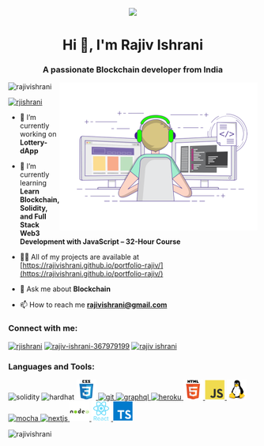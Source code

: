 <p align="center">
  <img src="https://www.edureka.co/blog/wp-content/uploads/2018/01/Blockchain-Blockchain-Technology-Edureka.gif" />
</p>
<h1 align="center">Hi 👋, I'm Rajiv Ishrani</h1>
<h3 align="center">A passionate Blockchain developer from India</h3>

<img align="right" alt="coding" width="400" src="https://raw.githubusercontent.com/devSouvik/devSouvik/master/gif3.gif"> 

<p align="left"> <img src="https://komarev.com/ghpvc/?username=rajivishrani&label=Profile%20views&color=0e75b6&style=flat" alt="rajivishrani" /> </p>

<p align="left"> <a href="https://twitter.com/rjishrani" target="blank"><img src="https://img.shields.io/twitter/follow/rjishrani?logo=twitter&style=for-the-badge" alt="rjishrani" /></a> </p>

- 🔭 I’m currently working on **Lottery-dApp**

- 🌱 I’m currently learning **Learn Blockchain, Solidity, and Full Stack Web3 Development with JavaScript – 32-Hour Course**

- 👨‍💻 All of my projects are available at [https://rajivishrani.github.io/portfolio-rajiv/](https://rajivishrani.github.io/portfolio-rajiv/)

- 💬 Ask me about **Blockchain**

- 📫 How to reach me **rajivishrani@gmail.com**

<h3 align="left">Connect with me:</h3>
<p align="left">
<a href="https://twitter.com/rjishrani" target="blank"><img align="center" src="https://raw.githubusercontent.com/rahuldkjain/github-profile-readme-generator/master/src/images/icons/Social/twitter.svg" alt="rjishrani" height="30" width="40" /></a>
<a href="https://linkedin.com/in/rajiv-ishrani-367979199" target="blank"><img align="center" src="https://raw.githubusercontent.com/rahuldkjain/github-profile-readme-generator/master/src/images/icons/Social/linked-in-alt.svg" alt="rajiv-ishrani-367979199" height="30" width="40" /></a>
<a href="https://stackoverflow.com/users/20071215/rajiv-ishrani" target="blank"><img align="center" src="https://raw.githubusercontent.com/rahuldkjain/github-profile-readme-generator/master/src/images/icons/Social/stack-overflow.svg" alt="rajiv ishrani" height="30" width="40" /></a>
</p>

<h3 align="left">Languages and Tools:</h3>
<p align="left"> <a> <img src="https://docs.soliditylang.org/en/v0.8.15/_images/logo.svg" alt="solidity" width="40" height="40"/> </a> <a> <img src="https://seeklogo.com/images/H/hardhat-logo-888739EBB4-seeklogo.com.png" alt="hardhat" width="40" height="40"/> </a> <a href="https://www.w3schools.com/css/" target="_blank" rel="noreferrer"> <img src="https://raw.githubusercontent.com/devicons/devicon/master/icons/css3/css3-original-wordmark.svg" alt="css3" width="40" height="40"/> </a> <a href="https://git-scm.com/" target="_blank" rel="noreferrer"> <img src="https://www.vectorlogo.zone/logos/git-scm/git-scm-icon.svg" alt="git" width="40" height="40"/> </a> <a href="https://graphql.org" target="_blank" rel="noreferrer"> <img src="https://www.vectorlogo.zone/logos/graphql/graphql-icon.svg" alt="graphql" width="40" height="40"/> </a> <a href="https://heroku.com" target="_blank" rel="noreferrer"> <img src="https://www.vectorlogo.zone/logos/heroku/heroku-icon.svg" alt="heroku" width="40" height="40"/> </a> <a href="https://www.w3.org/html/" target="_blank" rel="noreferrer"> <img src="https://raw.githubusercontent.com/devicons/devicon/master/icons/html5/html5-original-wordmark.svg" alt="html5" width="40" height="40"/> </a> <a href="https://developer.mozilla.org/en-US/docs/Web/JavaScript" target="_blank" rel="noreferrer"> <img src="https://raw.githubusercontent.com/devicons/devicon/master/icons/javascript/javascript-original.svg" alt="javascript" width="40" height="40"/> </a> <a href="https://www.linux.org/" target="_blank" rel="noreferrer"> <img src="https://raw.githubusercontent.com/devicons/devicon/master/icons/linux/linux-original.svg" alt="linux" width="40" height="40"/> </a> <a href="https://mochajs.org" target="_blank" rel="noreferrer"> <img src="https://www.vectorlogo.zone/logos/mochajs/mochajs-icon.svg" alt="mocha" width="40" height="40"/> </a> <a href="https://nextjs.org/" target="_blank" rel="noreferrer"> <img src="https://res.cloudinary.com/practicaldev/image/fetch/s--8sx8IYNE--/c_limit%2Cf_auto%2Cfl_progressive%2Cq_auto%2Cw_880/https://i2.wp.com/blogreact.com/wp-content/uploads/2020/10/1_htbUdWgFQ3a94PMEvBr_hQ.png%3Fresize%3D750%252C428%26ssl%3D1" alt="nextjs" width="40" height="40"/> </a> <a href="https://nodejs.org" target="_blank" rel="noreferrer"> <img src="https://raw.githubusercontent.com/devicons/devicon/master/icons/nodejs/nodejs-original-wordmark.svg" alt="nodejs" width="40" height="40"/> </a> <a href="https://reactjs.org/" target="_blank" rel="noreferrer"> <img src="https://raw.githubusercontent.com/devicons/devicon/master/icons/react/react-original-wordmark.svg" alt="react" width="40" height="40"/> </a> <a href="https://www.typescriptlang.org/" target="_blank" rel="noreferrer"> <img src="https://raw.githubusercontent.com/devicons/devicon/master/icons/typescript/typescript-original.svg" alt="typescript" width="40" height="40"/> </a> </p>

<p><img align="center" src="https://github-readme-streak-stats.herokuapp.com/?user=rajivishrani&" alt="rajivishrani" /></p>
